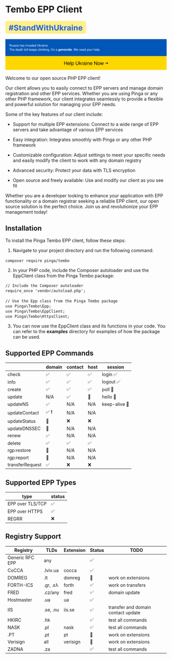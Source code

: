 # Tembo EPP Client

[![StandWithUkraine](https://raw.githubusercontent.com/vshymanskyy/StandWithUkraine/main/badges/StandWithUkraine.svg)](https://github.com/vshymanskyy/StandWithUkraine/blob/main/docs/README.md)

[![SWUbanner](https://raw.githubusercontent.com/vshymanskyy/StandWithUkraine/main/banner2-direct.svg)](https://github.com/vshymanskyy/StandWithUkraine/blob/main/docs/README.md)

Welcome to our open source PHP EPP client!

Our client allows you to easily connect to EPP servers and manage domain registration and other EPP services. Whether you are using Pinga or any other PHP framework, our client integrates seamlessly to provide a flexible and powerful solution for managing your EPP needs.

Some of the key features of our client include:

- Support for multiple EPP extensions: Connect to a wide range of EPP servers and take advantage of various EPP services

- Easy integration: Integrates smoothly with Pinga or any other PHP framework

- Customizable configuration: Adjust settings to meet your specific needs and easily modify the client to work with any domain registry

- Advanced security: Protect your data with TLS encryption

- Open source and freely available: Use and modify our client as you see fit

Whether you are a developer looking to enhance your application with EPP functionality or a domain registrar seeking a reliable EPP client, our open source solution is the perfect choice. Join us and revolutionize your EPP management today!

## Installation

To install the Pinga Tembo EPP client, follow these steps:

1. Navigate to your project directory and run the following command:

```composer require pinga/tembo```

2. In your PHP code, include the Composer autoloader and use the EppClient class from the Pinga Tembo package:

```
// Include the Composer autoloader
require_once 'vendor/autoload.php';

// Use the Epp class from the Pinga Tembo package
use Pinga\Tembo\Epp;
use Pinga\Tembo\EppClient;
use Pinga\Tembo\HttpsClient;
```

3. You can now use the EppClient class and its functions in your code. You can refer to the **examples** directory for examples of how the package can be used.

## Supported EPP Commands

| | domain | contact | host | session |
|----------|----------|----------|----------|----------|
| check | ✅ | ✅ | ✅ | login ✅ |
| info | ✅ | ✅ | ✅ | logout ✅ |
| create | ✅ | ✅ | ✅ | poll 🚧 |
| update | N/A | ✅ | 🚧 | hello 🚧 |
| updateNS | ✅ | N/A | N/A | keep-alive 🚧 |
| updateContact | ✅ ❗ | N/A | N/A | |
| updateStatus | 🚧 | ❌ | ❌| |
| updateDNSSEC | 🚧 | N/A | N/A | |
| renew | ✅ | N/A | N/A | |
| delete | ✅ | ✅ | ✅ |  |
| rgp:restore | 🚧 | N/A | N/A | |
| rgp:report | 🚧 | N/A | N/A | |
| transferRequest | ✅ | ❌ | ❌ | |

## Supported EPP Types

| type | status |
|----------|----------|
| EPP over TLS/TCP | ✅ |
| EPP over HTTPS | ✅ |
| REGRR | ❌ |

## Registry Support

| Registry | TLDs | Extension | Status | TODO |
|----------|----------|----------|----------|----------|
| Generic RFC EPP | any | | ✅ | |
| CoCCA | .lviv.ua | cocca | ✅ |  |
| DOMREG | .lt | domreg | 🚧 | work on extensions |
| FORTH-ICS | .gr, .ελ | forth | ✅ | work on transfers |
| FRED | .cz/any | fred | ✅ | domain update |
| Hostmaster | .ua | ua | ✅ | |
| IIS | .se, .nu | iis.se | ✅ | transfer and domain contact update |
| HKIRC | .hk | | ✅ | test all commands |
| NASK | .pl | nask | ✅ | test all commands |
| .PT | .pt | pt | 🚧 | work on extensions |
| Verisign | all | verisign | 🚧 | work on extensions |
| ZADNA | .za |  | ✅ | test all commands |

